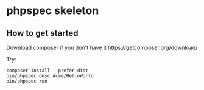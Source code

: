# phpspec skeleton

## How to get started

Download composer if you don't have it https://getcomposer.org/download/

Try: 
```
composer install --prefer-dist
bin/phpspec desc Acme/HelloWorld
bin/phpspec run
```
